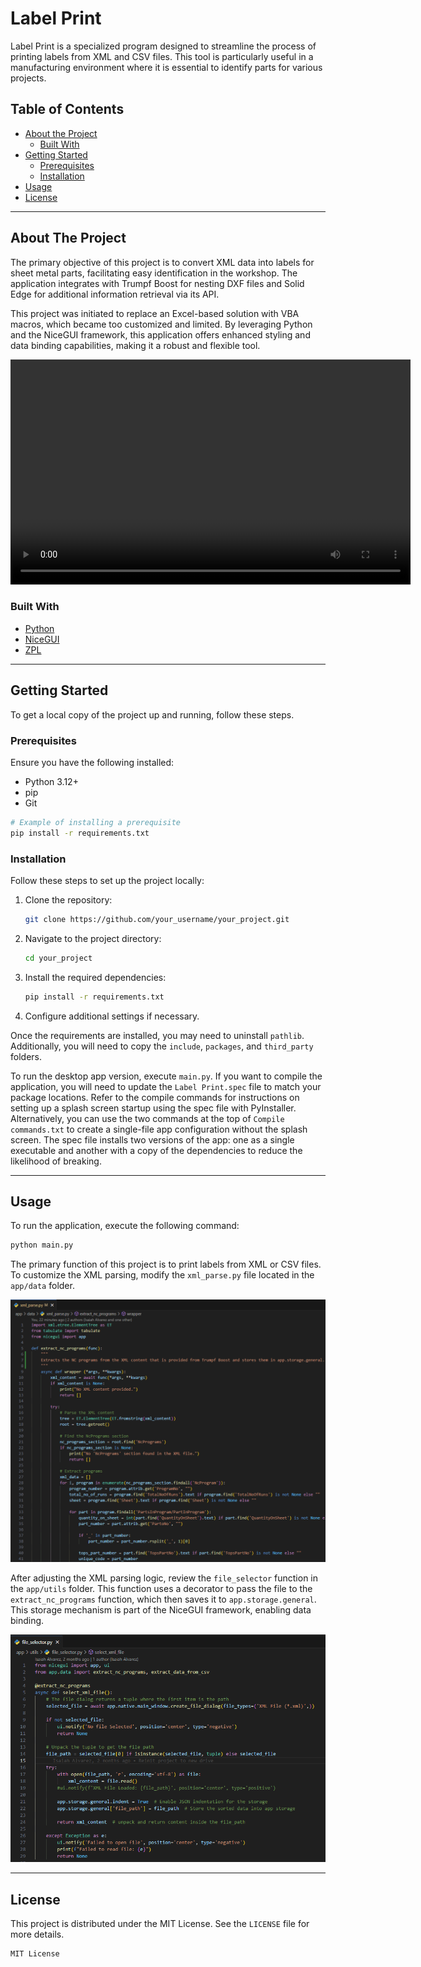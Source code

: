 # Label Print

Label Print is a specialized program designed to streamline the process of printing labels from XML and CSV files. This tool is particularly useful in a manufacturing environment where it is essential to identify parts for various projects.

## Table of Contents

- [About the Project](#about-the-project)
  - [Built With](#built-with)
- [Getting Started](#getting-started)
  - [Prerequisites](#prerequisites)
  - [Installation](#installation)
- [Usage](#usage)
- [License](#license)

---

## About The Project

The primary objective of this project is to convert XML data into labels for sheet metal parts, facilitating easy identification in the workshop. The application integrates with Trumpf Boost for nesting DXF files and Solid Edge for additional information retrieval via its API.

This project was initiated to replace an Excel-based solution with VBA macros, which became too customized and limited. By leveraging Python and the NiceGUI framework, this application offers enhanced styling and data binding capabilities, making it a robust and flexible tool.

<video width="640" height="360" controls>
  <source src="./include/Label%20Print%20Demo.mp4" type="video/mp4">
  Your browser does not support the video tag.
</video>

### Built With

- [Python](https://python.org)
- [NiceGUI](https://nicegui.io/)
- [ZPL](https://pypi.org/project/zpl/)

---

## Getting Started

To get a local copy of the project up and running, follow these steps.

### Prerequisites

Ensure you have the following installed:

- Python 3.12+
- pip
- Git

```bash
# Example of installing a prerequisite
pip install -r requirements.txt
```

### Installation

Follow these steps to set up the project locally:

1. Clone the repository:
   ```bash
   git clone https://github.com/your_username/your_project.git
   ```
2. Navigate to the project directory:
   ```bash
   cd your_project
   ```
3. Install the required dependencies:
   ```bash
   pip install -r requirements.txt
   ```
4. Configure additional settings if necessary.

Once the requirements are installed, you may need to uninstall `pathlib`. Additionally, you will need to copy the `include`, `packages`, and `third_party` folders.

To run the desktop app version, execute `main.py`. If you want to compile the application, you will need to update the `Label Print.spec` file to match your package locations. Refer to the compile commands for instructions on setting up a splash screen startup using the spec file with PyInstaller. Alternatively, you can use the two commands at the top of `Compile commands.txt` to create a single-file app configuration without the splash screen. The spec file installs two versions of the app: one as a single executable and another with a copy of the dependencies to reduce the likelihood of breaking.

---

## Usage

To run the application, execute the following command:

```bash
python main.py
```

The primary function of this project is to print labels from XML or CSV files. To customize the XML parsing, modify the `xml_parse.py` file located in the `app/data` folder.

![Xml Parse](./include/xml_parse_example.png)

After adjusting the XML parsing logic, review the `file_selector` function in the `app/utils` folder. This function uses a decorator to pass the file to the `extract_nc_programs` function, which then saves it to `app.storage.general`. This storage mechanism is part of the NiceGUI framework, enabling data binding.

![File Selector](./include/file_selector_example.png)

---

## License

This project is distributed under the MIT License. See the `LICENSE` file for more details.

```markdown
MIT License
```